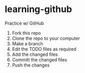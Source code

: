 # learning-github
Practice w/ GitHub

1. Fork this repo
2. Clone the repo to your computer
3. Make a branch
4. Edit the TODO files as required
5. Add the changed files
6. Committ the changed files
7. Push the changes
